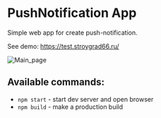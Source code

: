 # PushNotification App
Simple web app for create push-notification.

See demo: https://test.stroygrad66.ru/

![Main_page](https://test.stroygrad66.ru/main_page.jpg)



## Available commands:

- `npm start` - start dev server and open browser
- `npm build` - make a production build
